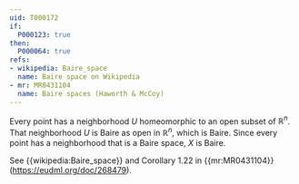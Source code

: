 ```yaml
---
uid: T000172
if:
  P000123: true
then:
  P000064: true
refs:
- wikipedia: Baire_space
  name: Baire space on Wikipedia
- mr: MR0431104
  name: Baire spaces (Haworth & McCoy)
---
```


Every point has a neighborhood $U$ homeomorphic to an open subset of $\mathbb R^n$.  That neighborhood $U$ is Baire as open in $\mathbb R^n$, which is Baire.  Since every point has a neighborhood that is a Baire space, $X$ is Baire.

See {{wikipedia:Baire_space}} and Corollary 1.22 in {{mr:MR0431104}} (<https://eudml.org/doc/268479>).
